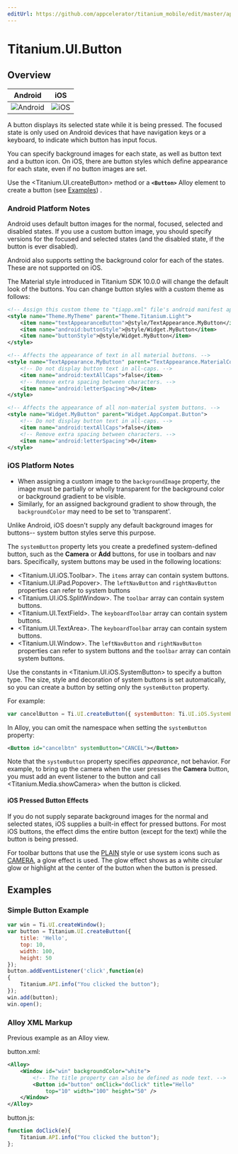 ```yaml
---
editUrl: https://github.com/appcelerator/titanium_mobile/edit/master/apidoc/Titanium/UI/Button.yml
---
```

# Titanium.UI.Button

<TypeHeader/>

## Overview

| Android | iOS |
| ------- | --- |
| ![Android](./button_android.png) | ![iOS](./button_ios.png) |

A button displays its  selected state while it is being pressed. The focused state is
only used on Android devices that have navigation keys or a keyboard, to indicate
which button has input focus.

You can specify background images for each state, as well as button text and a button
icon. On iOS, there are button styles which define appearance for each state, even if
no button images are set.

Use the <Titanium.UI.createButton> method or a **`<Button>`** Alloy element to create a button
(see [Examples](#!/api/Titanium.UI.Button-examples)) .

### Android Platform Notes

Android uses default button images for the normal, focused, selected and disabled
states. If you use a custom button image, you should specify versions for the focused
and selected states (and the disabled state, if the button is ever disabled).

Android also supports setting the background color for each of the states. These are not
supported on iOS.

The Material style introduced in Titanium SDK 10.0.0 will change the default look of the buttons.
You can change button styles with a custom theme as follows:
``` xml
<!-- Assign this custom theme to "tiapp.xml" file's android manifest application element. -->
<style name="Theme.MyTheme" parent="Theme.Titanium.Light">
    <item name="textAppearanceButton">@style/TextAppearance.MyButton</item>
    <item name="android:buttonStyle">@style/Widget.MyButton</item>
    <item name="buttonStyle">@style/Widget.MyButton</item>
</style>

<!-- Affects the appearance of text in all material buttons. -->
<style name="TextAppearance.MyButton" parent="TextAppearance.MaterialComponents.Button">
    <!-- Do not display button text in all-caps. -->
    <item name="android:textAllCaps">false</item>
    <!-- Remove extra spacing between characters. -->
    <item name="android:letterSpacing">0</item>
</style>

<!-- Affects the appearance of all non-material system buttons. -->
<style name="Widget.MyButton" parent="Widget.AppCompat.Button">
    <!-- Do not display button text in all-caps. -->
    <item name="android:textAllCaps">false</item>
    <!-- Remove extra spacing between characters. -->
    <item name="android:letterSpacing">0</item>
</style>
```

### iOS Platform Notes

* When assigning a custom image to the `backgroundImage` property, the image must be
partially or wholly transparent for the background color or background gradient to be visible.
* Similarly, for an assigned background gradient to show through, the `backgroundColor` may need to be
set to 'transparent'.

Unlike Android, iOS doesn't supply any default background images for buttons--
system button styles serve this purpose.

The `systemButton` property lets you create a predefined system-defined button,
such as the **Camera** or **Add** buttons, for use in toolbars and nav bars.
Specifically, system buttons may be used in the following locations:

* <Titanium.UI.iOS.Toolbar>. The `items` array can contain system buttons.
* <Titanium.UI.iPad.Popover>. The `leftNavButton` and `rightNavButton` properties can
  refer to system buttons
* <Titanium.UI.iOS.SplitWindow>. The `toolbar` array can contain system buttons.
* <Titanium.UI.TextField>. The `keyboardToolbar` array can contain system buttons.
* <Titanium.UI.TextArea>. The `keyboardToolbar` array can contain system buttons.
* <Titanium.UI.Window>. The `leftNavButton` and `rightNavButton` properties can refer to
  system buttons and the `toolbar` array can contain system buttons.

Use the constants in <Titanium.UI.iOS.SystemButton>
to specify a button type. The size, style and decoration of system buttons is set
automatically, so you can create a button by setting only the `systemButton` property.

For example:

``` js
var cancelButton = Ti.UI.createButton({ systemButton: Ti.UI.iOS.SystemButton.CANCEL });
```

In Alloy, you can omit the namespace when setting the `systemButton` property:

``` xml
<Button id="cancelbtn" systemButton="CANCEL"></Button>
```

Note that the `systemButton` property specifies *appearance*, not behavior. For
example, to bring up the camera when the user presses the **Camera** button, you must
add an event listener to the button and call <Titanium.Media.showCamera> when the
button is clicked.

#### iOS Pressed Button Effects

If you do not supply separate background images for the normal and selected states,
iOS supplies a built-in effect for pressed buttons. For most iOS buttons, the effect
dims the entire button (except for the text) while the button is being pressed.

For toolbar buttons that use the [PLAIN](Titanium.UI.BUTTON_STYLE_OPTION_NEUTRAL) style
or use system icons such as [CAMERA](Titanium.UI.iOS.SystemButton.CAMERA), a glow effect is
used. The glow effect shows as a white circular glow or highlight at the center of the button
when the button is pressed.

## Examples

### Simple Button Example

``` js
var win = Ti.UI.createWindow();
var button = Titanium.UI.createButton({
    title: 'Hello',
    top: 10,
    width: 100,
    height: 50
});
button.addEventListener('click',function(e)
{
    Titanium.API.info("You clicked the button");
});
win.add(button);
win.open();
```

### Alloy XML Markup

Previous example as an Alloy view.

button.xml:
``` xml
<Alloy>
    <Window id="win" backgroundColor="white">
        <!-- The title property can also be defined as node text. -->
        <Button id="button" onClick="doClick" title="Hello"
            top="10" width="100" height="50" />
    </Window>
</Alloy>
```

button.js:
``` js
function doClick(e){
    Titanium.API.info("You clicked the button");
};
```

<ApiDocs/>
